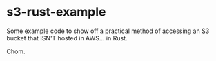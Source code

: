 # s3-rust-example

Some example code to show off a practical method of accessing an S3 bucket that ISN'T hosted in AWS... in Rust.

Chom.
